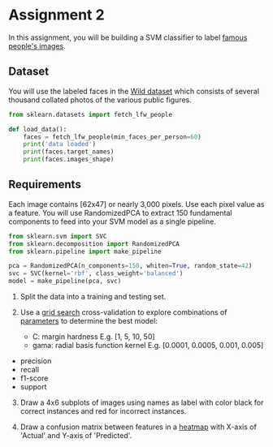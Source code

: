  # Assignment 2

In this assignment, you will be building a SVM classifier to label [famous people's images](https://scikit-learn.org/stable/auto_examples/applications/plot_face_recognition.html#sphx-glr-auto-examples-applications-plot-face-recognition-py).

## Dataset

You will use the labeled faces in the [Wild dataset](https://www.kaggle.com/c/labeled-faces-in-the-wild/overview) which consists of several thousand collated photos of the various public figures.

```python
from sklearn.datasets import fetch_lfw_people

def load_data():
    faces = fetch_lfw_people(min_faces_per_person=60)
    print('data loaded')
    print(faces.target_names)
    print(faces.images_shape)
```

## Requirements

Each image contains [62x47] or nearly 3,000 pixels. Use each pixel value as a feature. You will use RandomizedPCA to extract 150 fundamental components to feed into your SVM model as a single pipeline.

```python
from sklearn.svm import SVC
from sklearn.decomposition import RandomizedPCA
from sklearn.pipeline import make_pipeline

pca = RandomizedPCA(n_components=150, whiten=True, random_state=42)
svc = SVC(kernel='rbf', class_weight='balanced')
model = make_pipeline(pca, svc)
```

1. Split the data into a training and testing set.

2. Use a [grid search](https://scikit-learn.org/stable/modules/generated/sklearn.model_selection.GridSearchCV.html) cross-validation to explore combinations of [parameters](https://scikit-learn.org/stable/modules/grid_search.html#grid-search) to determine the best model: 
   - C: margin hardness E.g. [1, 5, 10, 50]
   - gama: radial basis function kernel E.g. [0.0001, 0.0005, 0.001, 0.005]
 * precision 
 * recall
 * f1-score
 * support

 3. Draw a 4x6 subplots of images using names as label with color black for correct instances and red for incorrect instances.

 4. Draw a confusion matrix between features in a [heatmap](https://seaborn.pydata.org/generated/seaborn.heatmap.html) with X-axis of 'Actual' and Y-axis of 'Predicted'.
